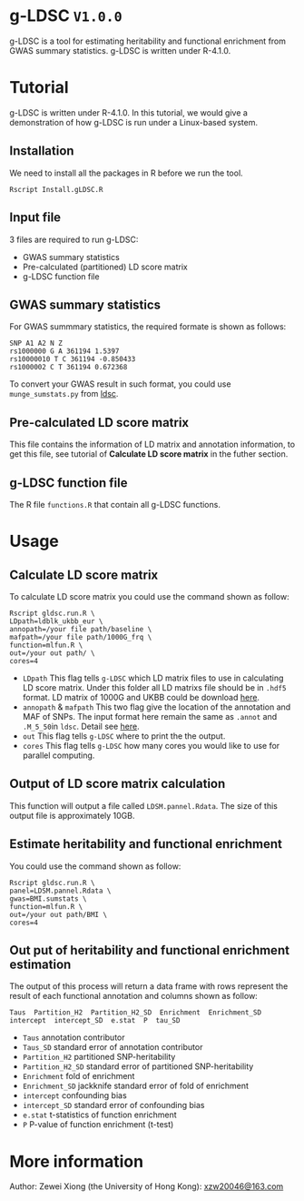 # g-LDSC ```V1.0.0```
g-LDSC is a tool for estimating heritability and functional enrichment from GWAS summary statistics. g-LDSC is written under R-4.1.0. 
# Tutorial
g-LDSC is written under R-4.1.0. In this tutorial, we would give a demonstration of how g-LDSC is run under a Linux-based system.
## Installation
We need to install all the packages in R before we run the tool.
```
Rscript Install.gLDSC.R
```
## Input file
3 files are required to run g-LDSC:
- GWAS summary statistics
- Pre-calculated (partitioned) LD score matrix
- g-LDSC function file
## GWAS summary statistics
For GWAS summmary statistics, the required formate is shown as follows:
```
SNP A1 A2 N Z
rs1000000 G A 361194 1.5397
rs10000010 T C 361194 -0.850433
rs1000002 C T 361194 0.672368
```
To convert your GWAS result in such format, you could use ```munge_sumstats.py``` from [ldsc](https://github.com/bulik/ldsc/wiki/Partitioned-Heritability).
## Pre-calculated LD score matrix
This file contains the information of LD matrix and annotation information, to get this file, see tutorial of **Calculate LD score matrix** in the futher section.
## g-LDSC function file
The R file ```functions.R``` that contain all g-LDSC functions.
# Usage
## Calculate LD score matrix
To calculate LD score matrix you could use the command shown as follow:
```
Rscript gldsc.run.R \
LDpath=ldblk_ukbb_eur \
annopath=/your file path/baseline \
mafpath=/your file path/1000G_frq \
function=mlfun.R \
out=/your out path/ \
cores=4
```
- ```LDpath``` This flag tells ```g-LDSC``` which LD matrix files to use in calculating LD score matrix. Under this folder all LD matrixs file should be in ```.hdf5``` format. LD matrix of 1000G and UKBB could be download [here](https://github.com/getian107/PRScsx). 
- ```annopath``` & ```mafpath``` This two flag give the location of the annotation and MAF of SNPs. The input format here remain the same as ```.annot``` and ```.M_5_50```in  ```ldsc```. Detail see [here](https://github.com/bulik/ldsc/wiki/Partitioned-Heritability).
- ```out``` This flag tells ```g-LDSC``` where to print the the output.
- ```cores``` This flag tells ```g-LDSC``` how many cores you would like to use for parallel computing.

## Output of LD score matrix calculation
This function will output a file called ```LDSM.pannel.Rdata```. The size of this output file is approximately 10GB.

## Estimate heritability and functional enrichment
You could use the command shown as follow:
```
Rscript gldsc.run.R \
panel=LDSM.pannel.Rdata \
gwas=BMI.sumstats \
function=mlfun.R \
out=/your out path/BMI \
cores=4 
```
## Out put of heritability and functional enrichment estimation
The output of this process will return a data frame with rows represent the result of each functional annotation and columns shown as follow:
```
Taus  Partition_H2  Partition_H2_SD  Enrichment  Enrichment_SD  intercept  intercept_SD  e.stat  P  tau_SD   
```
- ```Taus``` annotation contributor
- ```Taus_SD``` standard error of annotation contributor
- ```Partition_H2``` partitioned SNP-heritability
- ```Partition_H2_SD``` standard error of partitioned SNP-heritability
- ```Enrichment``` fold of enrichment
- ```Enrichment_SD``` jackknife standard error of fold of enrichment
- ```intercept``` confounding bias
- ```intercept_SD``` standard error of confounding bias
- ```e.stat``` t-statistics of function enrichment
- ```P``` P-value of function enrichment (t-test)

# More information
Author: Zewei Xiong (the University of Hong Kong): xzw20046@163.com
